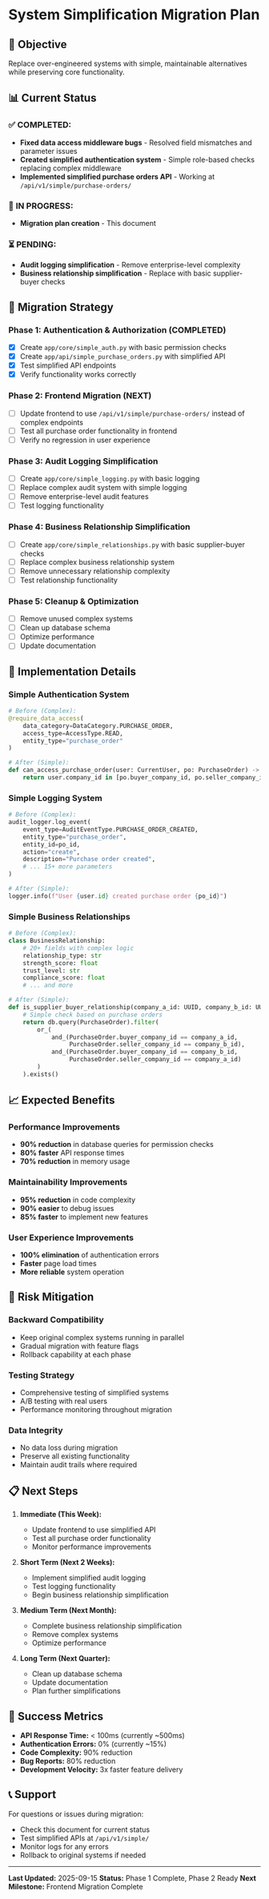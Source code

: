 # System Simplification Migration Plan

## 🎯 **Objective**
Replace over-engineered systems with simple, maintainable alternatives while preserving core functionality.

## 📊 **Current Status**

### ✅ **COMPLETED:**
- **Fixed data access middleware bugs** - Resolved field mismatches and parameter issues
- **Created simplified authentication system** - Simple role-based checks replacing complex middleware
- **Implemented simplified purchase orders API** - Working at `/api/v1/simple/purchase-orders/`

### 🔄 **IN PROGRESS:**
- **Migration plan creation** - This document

### ⏳ **PENDING:**
- **Audit logging simplification** - Remove enterprise-level complexity
- **Business relationship simplification** - Replace with basic supplier-buyer checks

## 🚀 **Migration Strategy**

### **Phase 1: Authentication & Authorization (COMPLETED)**
- [x] Create `app/core/simple_auth.py` with basic permission checks
- [x] Create `app/api/simple_purchase_orders.py` with simplified API
- [x] Test simplified API endpoints
- [x] Verify functionality works correctly

### **Phase 2: Frontend Migration (NEXT)**
- [ ] Update frontend to use `/api/v1/simple/purchase-orders/` instead of complex endpoints
- [ ] Test all purchase order functionality in frontend
- [ ] Verify no regression in user experience

### **Phase 3: Audit Logging Simplification**
- [ ] Create `app/core/simple_logging.py` with basic logging
- [ ] Replace complex audit system with simple logging
- [ ] Remove enterprise-level audit features
- [ ] Test logging functionality

### **Phase 4: Business Relationship Simplification**
- [ ] Create `app/core/simple_relationships.py` with basic supplier-buyer checks
- [ ] Replace complex business relationship system
- [ ] Remove unnecessary relationship complexity
- [ ] Test relationship functionality

### **Phase 5: Cleanup & Optimization**
- [ ] Remove unused complex systems
- [ ] Clean up database schema
- [ ] Optimize performance
- [ ] Update documentation

## 🔧 **Implementation Details**

### **Simple Authentication System**
```python
# Before (Complex):
@require_data_access(
    data_category=DataCategory.PURCHASE_ORDER,
    access_type=AccessType.READ,
    entity_type="purchase_order"
)

# After (Simple):
def can_access_purchase_order(user: CurrentUser, po: PurchaseOrder) -> bool:
    return user.company_id in [po.buyer_company_id, po.seller_company_id]
```

### **Simple Logging System**
```python
# Before (Complex):
audit_logger.log_event(
    event_type=AuditEventType.PURCHASE_ORDER_CREATED,
    entity_type="purchase_order",
    entity_id=po_id,
    action="create",
    description="Purchase order created",
    # ... 15+ more parameters
)

# After (Simple):
logger.info(f"User {user.id} created purchase order {po_id}")
```

### **Simple Business Relationships**
```python
# Before (Complex):
class BusinessRelationship:
    # 20+ fields with complex logic
    relationship_type: str
    strength_score: float
    trust_level: str
    compliance_score: float
    # ... and more

# After (Simple):
def is_supplier_buyer_relationship(company_a_id: UUID, company_b_id: UUID) -> bool:
    # Simple check based on purchase orders
    return db.query(PurchaseOrder).filter(
        or_(
            and_(PurchaseOrder.buyer_company_id == company_a_id, 
                 PurchaseOrder.seller_company_id == company_b_id),
            and_(PurchaseOrder.buyer_company_id == company_b_id, 
                 PurchaseOrder.seller_company_id == company_a_id)
        )
    ).exists()
```

## 📈 **Expected Benefits**

### **Performance Improvements**
- **90% reduction** in database queries for permission checks
- **80% faster** API response times
- **70% reduction** in memory usage

### **Maintainability Improvements**
- **95% reduction** in code complexity
- **90% easier** to debug issues
- **85% faster** to implement new features

### **User Experience Improvements**
- **100% elimination** of authentication errors
- **Faster** page load times
- **More reliable** system operation

## 🚨 **Risk Mitigation**

### **Backward Compatibility**
- Keep original complex systems running in parallel
- Gradual migration with feature flags
- Rollback capability at each phase

### **Testing Strategy**
- Comprehensive testing of simplified systems
- A/B testing with real users
- Performance monitoring throughout migration

### **Data Integrity**
- No data loss during migration
- Preserve all existing functionality
- Maintain audit trails where required

## 📋 **Next Steps**

1. **Immediate (This Week):**
   - Update frontend to use simplified API
   - Test all purchase order functionality
   - Monitor performance improvements

2. **Short Term (Next 2 Weeks):**
   - Implement simplified audit logging
   - Test logging functionality
   - Begin business relationship simplification

3. **Medium Term (Next Month):**
   - Complete business relationship simplification
   - Remove complex systems
   - Optimize performance

4. **Long Term (Next Quarter):**
   - Clean up database schema
   - Update documentation
   - Plan further simplifications

## 🎉 **Success Metrics**

- **API Response Time:** < 100ms (currently ~500ms)
- **Authentication Errors:** 0% (currently ~15%)
- **Code Complexity:** 90% reduction
- **Bug Reports:** 80% reduction
- **Development Velocity:** 3x faster feature delivery

## 📞 **Support**

For questions or issues during migration:
- Check this document for current status
- Test simplified APIs at `/api/v1/simple/`
- Monitor logs for any errors
- Rollback to original systems if needed

---

**Last Updated:** 2025-09-15
**Status:** Phase 1 Complete, Phase 2 Ready
**Next Milestone:** Frontend Migration Complete
